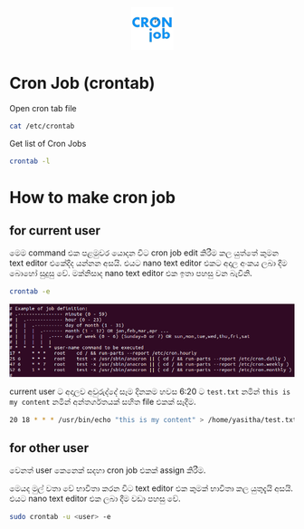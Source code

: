 <p align="center">
  <img src="../images/cron-job-logo.png" />
</p>

# Cron Job (crontab)

Open cron tab file
```bash
cat /etc/crontab
```

Get list of Cron Jobs
```bash
crontab -l
```

# How to make cron job

## for current user

මෙම command එක පළමුවර යොදන විට cron job edit කිරීම කල යුත්තේ කුමන text editor එකේදීද යන්නන අසයි. එයට nano text editor එකට අදාල අංකය ලබා දීම බොහෝ සුදුසු වේ. මක්නිසාද nano text editor එක ඉතා පහසු වන බැවිනි.  

```bash
crontab -e
```

![crontab info](../images/crontab/crontab-info.png)

current user ට අදාලව අවුරුද්දේ සෑම දිනකම හවස 6:20 ට `test.txt` නමින් `this is my content` නමින් අන්තර්ගතයක් සහිත file එකක් සෑදීම. 

```bash
20 18 * * * /usr/bin/echo "this is my content" > /home/yasitha/test.txt
```

## for other user

වෙනත් user කෙනෙක් සදහා cron job එකක් assign කිරීම.

මෙයද මුල් වතා වේ භාවිතා කරන විට text editor එක කුමක් භාවිතා කල යුතුදැයි අසයි. එයට nano text editor එක ලබා දීම වඩා පහසු වේ. 
```bash
sudo crontab -u <user> -e
```



